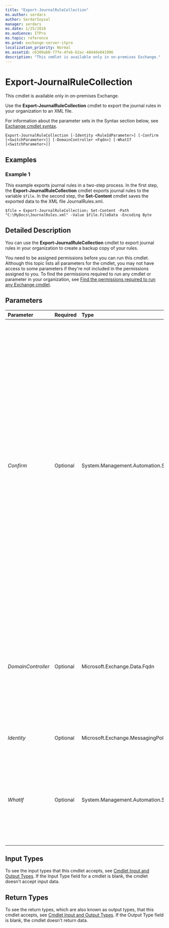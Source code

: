 ```yaml
---
title: "Export-JournalRuleCollection"
ms.author: serdars
author: SerdarSoysal
manager: serdars
ms.date: 1/25/2018
ms.audience: ITPro
ms.topic: reference
ms.prod: exchange-server-itpro
localization_priority: Normal
ms.assetid: c6309ab0-77fe-4feb-b2ac-4844de841996
description: "This cmdlet is available only in on-premises Exchange."
---
```


# Export-JournalRuleCollection

This cmdlet is available only in on-premises Exchange. 
  
Use the **Export-JournalRuleCollection** cmdlet to export the journal rules in your organization to an XML file.
  
For information about the parameter sets in the Syntax section below, see [Exchange cmdlet syntax](https://technet.microsoft.com/library/bb123552.aspx). 
  
```
Export-JournalRuleCollection [-Identity <RuleIdParameter>] [-Confirm [<SwitchParameter>]] [-DomainController <Fqdn>] [-WhatIf [<SwitchParameter>]]

```

## Examples
<a name="Examples"> </a>

### Example 1

This example exports journal rules in a two-step process. In the first step, the **Export-JournalRuleCollection** cmdlet exports journal rules to the variable `$file`. In the second step, the **Set-Content** cmdlet saves the exported data to the XML file JournalRules.xml.
  
```
$file = Export-JournalRuleCollection; Set-Content -Path "C:\MyDocs\JournalRules.xml" -Value $file.FileData -Encoding Byte
```

## Detailed Description
<a name="DetailedDescription"> </a>

You can use the **Export-JournalRuleCollection** cmdlet to export journal rules in your organization to create a backup copy of your rules.
  
You need to be assigned permissions before you can run this cmdlet. Although this topic lists all parameters for the cmdlet, you may not have access to some parameters if they're not included in the permissions assigned to you. To find the permissions required to run any cmdlet or parameter in your organization, see [Find the permissions required to run any Exchange cmdlet](https://technet.microsoft.com/library/mt432940.aspx).
  
## Parameters
<a name="DetailedDescription"> </a>

|**Parameter**|**Required**|**Type**|**Description**|
|:-----|:-----|:-----|:-----|
| _Confirm_ <br/> |Optional  <br/> |System.Management.Automation.SwitchParameter  <br/> | The _Confirm_ switch specifies whether to show or hide the confirmation prompt. How this switch affects the cmdlet depends on if the cmdlet requires confirmation before proceeding. <br/>  Destructive cmdlets (for example, **Remove-\*** cmdlets) have a built-in pause that forces you to acknowledge the command before proceeding. For these cmdlets, you can skip the confirmation prompt by using this exact syntax: `-Confirm:$false`.  <br/>  Most other cmdlets (for example, **New-\*** and **Set-\*** cmdlets) don't have a built-in pause. For these cmdlets, specifying the _Confirm_ switch without a value introduces a pause that forces you acknowledge the command before proceeding. <br/> |
| _DomainController_ <br/> |Optional  <br/> |Microsoft.Exchange.Data.Fqdn  <br/> |The _DomainController_ parameter specifies the domain controller that's used by this cmdlet to read data from or write data to Active Directory. You identify the domain controller by its fully qualified domain name (FQDN). For example, `dc01.contoso.com`.  <br/> |
| _Identity_ <br/> |Optional  <br/> |Microsoft.Exchange.MessagingPolicies.Rules.Tasks.RuleIdParameter  <br/> |The _Identity_ parameter specifies the name of a journal rule. <br/> |
| _WhatIf_ <br/> |Optional  <br/> |System.Management.Automation.SwitchParameter  <br/> |The _WhatIf_ switch simulates the actions of the command. You can use this switch to view the changes that would occur without actually applying those changes. You don't need to specify a value with this switch. <br/> |
   
## Input Types
<a name="InputTypes"> </a>

To see the input types that this cmdlet accepts, see [Cmdlet Input and Output Types](http://go.microsoft.com/fwlink/p/?linkId=616387). If the Input Type field for a cmdlet is blank, the cmdlet doesn't accept input data. 
  
## Return Types
<a name="ReturnTypes"> </a>

To see the return types, which are also known as output types, that this cmdlet accepts, see [Cmdlet Input and Output Types](http://go.microsoft.com/fwlink/p/?linkId=616387). If the Output Type field is blank, the cmdlet doesn't return data. 
  


